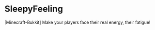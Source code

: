 SleepyFeeling
=============

[Minecraft-Bukkit] Make your players face their real energy, their fatigue!
